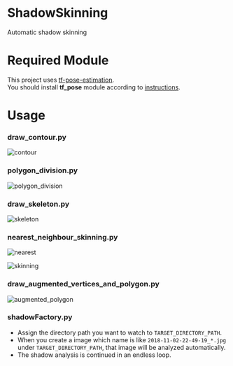 # ShadowSkinning
Automatic shadow skinning

# Required Module
This project uses [tf-pose-estimation](https://github.com/ildoonet/tf-pose-estimation).   
You should install **tf_pose** module according to [instructions](https://github.com/ildoonet/tf-pose-estimation#package-install).  

# Usage
### draw_contour.py
![contour](https://user-images.githubusercontent.com/20081122/46914566-9d14b400-cfda-11e8-8e2b-d20408556238.png)
  
### polygon_division.py
![polygon_division](https://user-images.githubusercontent.com/20081122/46914478-4ce92200-cfd9-11e8-8ab6-f1dfdf6c4d6d.png)
  
### draw_skeleton.py
![skeleton](https://user-images.githubusercontent.com/20081122/47789124-0f192700-dd57-11e8-8060-84647280fb8e.PNG)

### nearest_neighbour_skinning.py
![nearest](https://user-images.githubusercontent.com/20081122/47289631-94edf180-d636-11e8-90b2-aad39bc2e785.png)

![skinning](https://user-images.githubusercontent.com/20081122/47789131-117b8100-dd57-11e8-8157-54090a585416.PNG)


### draw_augmented_vertices_and_polygon.py
![augmented_polygon](https://user-images.githubusercontent.com/20081122/48066766-cc04fb00-e211-11e8-8334-dc9862b74478.PNG)

### shadowFactory.py
- Assign the directory path you want to watch to `TARGET_DIRECTORY_PATH`.
- When you create a image which name is like `2018-11-02-22-49-19_*.jpg` under `TARGET_DIRECTORY_PATH`, that image will be analyzed automatically.
- The shadow analysis is continued in an endless loop.
